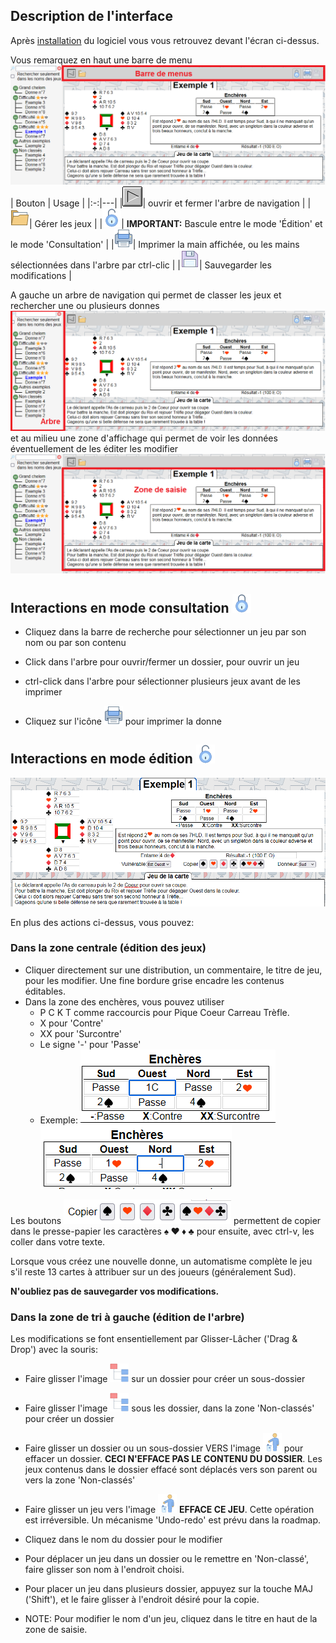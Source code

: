 ## Description de l'interface

Après [installation](./install.md) du logiciel vous vous retrouvez devant l'écran ci-dessus.

Vous remarquez en haut une barre de menu
![Barres des menus](./doc/menus.png)
| Bouton | Usage |
|:-:|---|
|![Barres des menus](./images/arrow_d.png)| ouvrir et fermer l'arbre de navigation |
|![Barres des menus](./images/dossier.png)| Gérer les jeux |
|![Accès éditeur](./images/Unlock.png)| **IMPORTANT:** Bascule entre le mode 'Édition' et le mode 'Consultation' |
|![Imprimer](./images/print_30px.png)| Imprimer la main affichée, ou les mains sélectionnées dans l'arbre par ctrl-clic |
|![Sauver](./images/save_30px.png)| Sauvegarder les modifications |

A gauche un arbre de navigation qui permet de classer les jeux et rechercher une ou plusieurs donnes
![Arbre](./doc/arbre.png)
et au milieu une zone d'affichage qui permet de voir les données éventuellement de les éditer les modifier
![Zone de saisie](./doc/saisie.png)

## Interactions en mode consultation ![Mode consultation](./images/Lock.png)

-   Cliquez dans la barre de recherche pour sélectionner un jeu par son nom ou par son contenu

-   Click dans l'arbre pour ouvrir/fermer un dossier, pour ouvrir un jeu

-   ctrl-click dans l'arbre pour sélectionner plusieurs jeux avant de les imprimer

-   Cliquez sur l'icône ![Imprimer](./images/print_30px.png) pour imprimer la donne

## Interactions en mode édition ![Mode édition](./images/Unlock.png)

![Mode édition](./doc/editer.png)

En plus des actions ci-dessus, vous pouvez:

### Dans la zone centrale (édition des jeux)

-   Cliquer directement sur une distribution, un commentaire, le titre de jeu, pour les modifier. Une fine bordure grise encadre les contenus éditables.
-   Dans la zone des enchères, vous pouvez utiliser
    -   P C K T comme raccourcis pour Pique Coeur Carreau Trèfle.
    -   X pour 'Contre'
    -   XX pour 'Surcontre'
    -   Le signe '-' pour 'Passe'
    -   Exemple: ![Exemple 1](./doc/enchere1.png) ![Exemple 2](./doc/enchere2.png)

Les boutons ![Boutons](./doc/boutons.png) permettent de copier dans le presse-papier les caractères **♠ ♥ ♦ ♣** pour ensuite, avec ctrl-v, les coller dans votre texte.

Lorsque vous créez une nouvelle donne, un automatisme complète le jeu s'il reste 13 cartes à attribuer sur un des joueurs (généralement Sud).

**N'oubliez pas de sauvegarder vos modifications.**

### Dans la zone de tri à gauche (édition de l'arbre)

Les modifications se font ensentiellement par Glisser-Lâcher ('Drag & Drop') avec la souris:

-   Faire glisser l'image ![Arborescence](./images/subtree.png) sur un dossier pour créer un sous-dossier

-   Faire glisser l'image ![Arborescence](./images/subtree.png) sous les dossier, dans la zone 'Non-classés' pour créer un dossier

-   Faire glisser un dossier ou un sous-dossier VERS l'image ![Poubelle](./images/trash_40px.png) pour effacer un dossier. **CECI N'EFFACE PAS LE CONTENU DU DOSSIER**. Les jeux contenus dans le dossier effacé sont déplacés vers son parent ou vers la zone 'Non-classés'

-   Faire glisser un jeu vers l'image ![Poubelle](./images/trash_40px.png) **EFFACE CE JEU**. Cette opération est irréversible. Un mécanisme 'Undo-redo' est prévu dans la roadmap.

-   Cliquez dans le nom du dossier pour le modifier

-   Pour déplacer un jeu dans un dossier ou le remettre en 'Non-classé', faire glisser son nom à l'endroit choisi.

-   Pour placer un jeu dans plusieurs dossier, appuyez sur la touche MAJ ('Shift'), et le faire glisser à l'endroit désiré pour la copie.

-   NOTE: Pour modifier le nom d'un jeu, cliquez dans le titre en haut de la zone de saisie.
